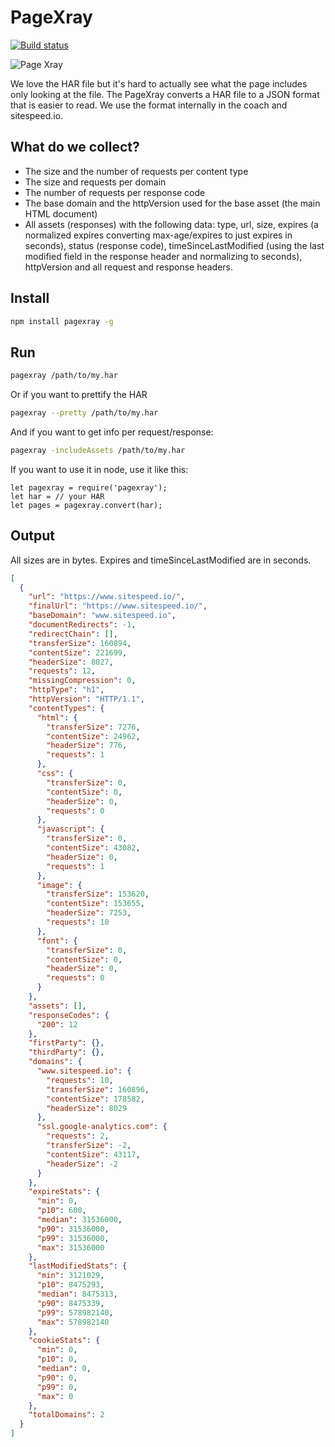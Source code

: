 # PageXray

[![Build status][travis-image]][travis-url]

![Page Xray](img/pagexray.png)

We love the HAR file but it's hard to actually see what the page includes only looking at the file. The PageXray converts a HAR file to a JSON format that is easier to read. We use the format internally in the coach and sitespeed.io.

## What do we collect?

 * The size and the number of requests per content type
 * The size and requests per domain
 * The number of requests per response code
 * The base domain and the httpVersion used for the base asset (the main HTML document)
 * All assets (responses) with the following data: type, url, size, expires (a normalized expires converting max-age/expires to just expires in seconds), status (response code), timeSinceLastModified (using the last modified field in the response header and normalizing to seconds), httpVersion and all request and response headers.

## Install
```bash
npm install pagexray -g
```

## Run
```bash
pagexray /path/to/my.har
```

Or if you want to prettify the HAR
```bash
pagexray --pretty /path/to/my.har
```
And if you want to get info per request/response:
```bash
pagexray -includeAssets /path/to/my.har
```

If you want to use it in node, use it like this:
```node
let pagexray = require('pagexray');
let har = // your HAR
let pages = pagexray.convert(har);
```
## Output
All sizes are in bytes. Expires and timeSinceLastModified are in seconds.

```json
[
  {
    "url": "https://www.sitespeed.io/",
    "finalUrl": "https://www.sitespeed.io/",
    "baseDomain": "www.sitespeed.io",
    "documentRedirects": -1,
    "redirectChain": [],
    "transferSize": 160894,
    "contentSize": 221699,
    "headerSize": 8027,
    "requests": 12,
    "missingCompression": 0,
    "httpType": "h1",
    "httpVersion": "HTTP/1.1",
    "contentTypes": {
      "html": {
        "transferSize": 7276,
        "contentSize": 24962,
        "headerSize": 776,
        "requests": 1
      },
      "css": {
        "transferSize": 0,
        "contentSize": 0,
        "headerSize": 0,
        "requests": 0
      },
      "javascript": {
        "transferSize": 0,
        "contentSize": 43082,
        "headerSize": 0,
        "requests": 1
      },
      "image": {
        "transferSize": 153620,
        "contentSize": 153655,
        "headerSize": 7253,
        "requests": 10
      },
      "font": {
        "transferSize": 0,
        "contentSize": 0,
        "headerSize": 0,
        "requests": 0
      }
    },
    "assets": [],
    "responseCodes": {
      "200": 12
    },
    "firstParty": {},
    "thirdParty": {},
    "domains": {
      "www.sitespeed.io": {
        "requests": 10,
        "transferSize": 160896,
        "contentSize": 178582,
        "headerSize": 8029
      },
      "ssl.google-analytics.com": {
        "requests": 2,
        "transferSize": -2,
        "contentSize": 43117,
        "headerSize": -2
      }
    },
    "expireStats": {
      "min": 0,
      "p10": 600,
      "median": 31536000,
      "p90": 31536000,
      "p99": 31536000,
      "max": 31536000
    },
    "lastModifiedStats": {
      "min": 3121029,
      "p10": 8475293,
      "median": 8475313,
      "p90": 8475339,
      "p99": 578982140,
      "max": 578982140
    },
    "cookieStats": {
      "min": 0,
      "p10": 0,
      "median": 0,
      "p90": 0,
      "p99": 0,
      "max": 0
    },
    "totalDomains": 2
  }
]

```

[travis-image]: https://img.shields.io/travis/sitespeedio/pagexray.svg?style=flat-square
[travis-url]: https://travis-ci.org/sitespeedio/pagexray
